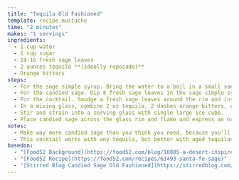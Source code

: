 ```yaml
---
title: "Tequila Old Fashioned"
template: recipe.mustache
time: "2 minutes"
makes: "1 servings"
ingredients:
  - 1 cup water
  - 1 cup sugar
  - 14-16 fresh sage leaves
  - 2 ounces tequila **(ideally reposado)**
  - Orange bitters
steps:
  - For the sage simple syrup. Bring the water to a boil in a small saucepan. Add 1 cup of the sugar slowly, stirring until it's all completely dissolved. Add 6 to 8 lightly torn sage leaves. Simmer on low for 2 minutes and let cool with the sage leaves in the syrup **(up to one hour)**. Remove leaves and store in a sealed jar, refrigerated.
  - For the candied sage. Dip 8 fresh sage leaves in the sage simple syrup. Lightly dust both sides with sugar and place on wax-paper lined cookie sheet. Broil for 1 to 2 minutes, being careful not to let them burn. Carefully remove the leaves with tongs and let cool.
  - For the cocktail. Smudge a fresh sage leaves around the rim and insides of your rocks glass making sure to smash the leaves. Discard smashed leaves.
  - In a mixing glass, combine 2 oz tequila, 2 dashes orange bitters, and 0.5 oz sage simple syrup.
  - Stir and strain into a serving glass with single large ice cube.
  - Place candied sage across the glass rim and flame and express an orange peel onto the cocktail surface.
notes:
  - Make way more candied sage than you think you need, because you'll want a few leaves per drink.
  - This cocktail works with any tequila, but better with aged tequilas.
basedon:
  - "[Food52 Background](https://food52.com/blog/18085-a-desert-inspired-tequila-cocktail-for-all-the-sage-lovers-out-there)"
  - "[Food52 Recipe](https://food52.com/recipes/63493-santa-fe-sage)"
  - "[Stirred Blog Candied Sage Old Fashioned](https://stirredblog.com/2017/12/10/candied-sage-tequila-old-fashioned/)"
---
```

